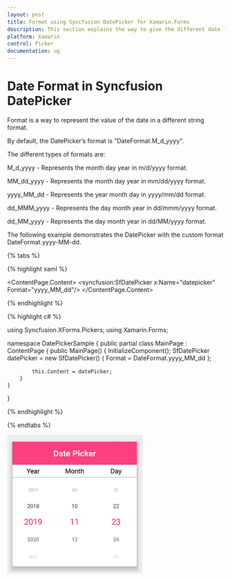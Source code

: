 ```yaml
---
layout: post
title: Format using Syncfusion DatePicker for Xamarin.Forms
description: This section explains the way to give the different date formats to the Syncfusion DatePicker control for Xamarin.Forms  
platform: Xamarin
control: Picker
documentation: ug
---
```


# Date Format in Syncfusion DatePicker 

Format is a way to represent the value of the date in a different string format.

By default, the DatePicker’s format is "DateFormat.M_d_yyyy".

The different types of formats are:

M_d_yyyy - Represents the month day year in m/d/yyyy format.

MM_dd_yyyy - Represents the month day year in mm/dd/yyyy format.

yyyy_MM_dd - Represents the year month day in yyyy/mm/dd format.

dd_MMM_yyyy - Represents the day month year in dd/mmm/yyyy format.

dd_MM_yyyy - Represents the day month year in dd/MM/yyyy format.

The following example demonstrates the DatePicker with the custom format DateFormat.yyyy-MM-dd.

{% tabs %}

{% highlight xaml %}

<?xml version="1.0" encoding="utf-8" ?>
<ContentPage xmlns="http://xamarin.com/schemas/2014/forms"
             xmlns:x="http://schemas.microsoft.com/winfx/2009/xaml"
             xmlns:local="clr-namespace:DatePickerSample"
             xmlns:syncfusion="clr-namespace:Syncfusion.XForms.Pickers;assembly=Syncfusion.SfPicker.XForms"
             x:Class="DatePickerSample.MainPage">
    <ContentPage.Content>
        <syncfusion:SfDatePicker x:Name="datepicker"
                                 Format="yyyy_MM_dd"/>
    </ContentPage.Content>
</ContentPage>

{% endhighlight %}

{% highlight c# %}  

using Syncfusion.XForms.Pickers;
using Xamarin.Forms;

namespace DatePickerSample
{
    public partial class MainPage : ContentPage
    {
        public MainPage()
        {
            InitializeComponent();
            SfDatePicker datePicker = new SfDatePicker()
            {
                Format = DateFormat.yyyy_MM_dd
            };

            this.Content = datePicker;
        }
    }
}

{% endhighlight %}

{% endtabs %}

![Format of SfDatePicker](images/Format_DatePicker.png)